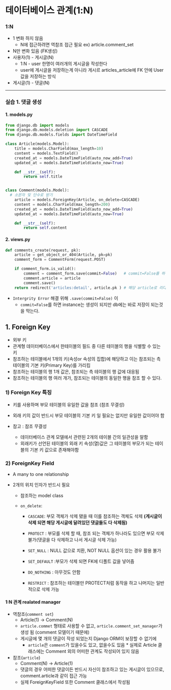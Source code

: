# 데이터베이스 관계(1:N)

### 1:N

* 1 변화 하지 않음
  * N에 접근하려면 역참조 접근 필요 ex) article.comment_set
* N만 변화 있음 (FK생성)
* 사용자(1) - 게시글(N)
  * 1:N - user 한명이 여러개의 게시글을 작성한다
  * user에 게시글을 저장하는게 아니라 게시르 articles_article에 FK 안에 User 값을 저장하는 방식
* 게시글(1) - 댓글(N)

<hr>

### 실습 1. 댓글 생성

#### 1. models.py

``` python
from django.db import models
from django.db.models.deletion import CASCADE
from django.db.models.fields import DateTimeField

class Article(models.Model):
    title = models.CharField(max_length=10)
    content = models.TextField()
    created_at = models.DateTimeField(auto_now_add=True)
    updated_at = models.DateTimeField(auto_now=True)

    def __str__(self):
        return self.title


class Comment(models.Model):
  # 소문자 및 단수로 받기
    article = models.ForeignKey(Article, on_delete=CASCADE)
    content = models.CharField(max_length=200)
    created_at = models.DateTimeField(auto_now_add=True)
    updated_at = models.DateTimeField(auto_now=True)

    def __str__(self):
        return self.content
```



#### 2. views.py

```python
def comments_create(request, pk):
    article = get_object_or_404(Article, pk=pk)
    comment_form = CommentForm(request.POST)

    if comment_form.is_valid():
        comment = comment_form.save(commit=False)   # commit=False를 하면 db에 저장이 안됨. instance만 생성
        comment.article = article
        comment.save()
    return redirect('articles:detail', article.pk )	# 해당 article로 리다이렉트
```



* `Intergrity Error` 해결 위해 `.save(commit=False)` 이
  * `commit=False`를 하면 instance는 생성이 되지만 db에는 바로 저장이 되는것을 막는다.



## 1. Foreign Key

- 외부 키
- 관계형 데이터베이스에서 한테이블의 필드 중 다른 테이블의 행을 식별할 수 있는 키
- 참조하는 테이블에서 1개의 키(속성or 속성의 집합)에 해당하고 이는 참조되는 측 테이블의 기본 키(Primary Key)를 가리킴
- 참조하는 테이블의 행 1개 값은, 참조되는 측 테이블의 행 값에 대응됨
- 참조하는 테이블의 행 여러 개가, 참조되는 테이블의 동일한 행을 참조 할 수 있다.

### 1) Foreign Key 특징

- 키를 사용하며 부모 테이블의 유일한 값을 참조 (참조 무결성)
- 외래 키의 값이 반드시 부모 테이블의 기본 키 일 필요는 없지만 유일한 값이어야 함

- 참고 : 참조 무결성
  - 데이터베이스 관계 모델에서 관련된 2개의 테이블 간의 일관성을 말함
  - 외래키가 선언된 테이블의 외래 키 속성(열)값은 그 테이블의 부모가 되는 테이블의 기본 키 값으로 존재해야함

### 2) ForeignKey Field

- A many to one relationship

- 2개의 위치 인자가 반드시 필요

  - 참조하는 model class

  - `on_delete`:

    * `CASCADE`: 부모 객체가 삭제 됐을 때 이를 참조하는 객체도 삭제 **(게시글이 삭제 되면 해당 게시글에 달려있던 댓글들도 다 삭제됨)**

    * `PROTECT` : 부모를 삭제 할 때, 참조 되는 객체가 하나라도 있으면 부모 삭제 불가(댓글을 다 삭제하고 나서 게시글 삭제 가능)

    * `SET_NULL` : NULL 값으로 치환, NOT NULL 옵션이 있는 경우 활용 불가

    * `SET_DEFAULT` :부모가 삭제 되면 FK에 디폴트 값을 넣어줌

    * `DO_NOTHING` : 아무것도 안함

    * `RESTRICT` : 참조하는 테이블만 PROTECT처럼 동작을 하고 나머지는 일반적으로 삭제 가능

      

#### 1:N 관계 realated manager

- 역참조(`comment set`)
  - Article(1) -> Comment(N)
  - `article.commet` 형태로 사용할 수 없고, `article.comment_set_manager`가 생성 됨 (comment 모델이기 때문에)
  - 게시글에 몇 개의 댓글이 작성 되었는지 Django ORM이 보장할 수 없기에
    - `article`은 `comment`가 있을수도 있고, 없을수도 있음
      \* 실제로 Article 클래스에는 Comment 외의 어떠한 관계도 작성되어 있지 않음
- 참조(`article`)
  - Comment(N) -> Article(1)
  - 댓글의 경우 어떠한 댓글이든 반드시 자신이 참조하고 있는 게시글이 있으므로, comment.article과 같이 접근 가능
  - 실제 ForeignKeyField 또한 Comment 클래스에서 작성됨